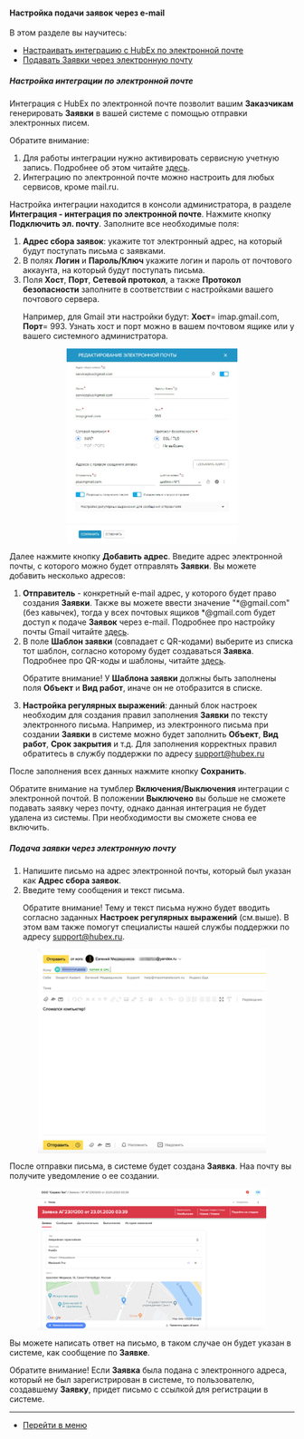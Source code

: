 #### Настройка подачи заявок через e-mail
В этом разделе вы научитесь:
<html>
<meta charset="utf-8">
<title>Быстрый переход внутри документа</title>
<ul>
    <li><a href="#setemailtick">Настраивать интеграцию с HubEx по электронной почте</a></li>
    <li><a href="#createemailtick">Подавать Заявки через электронную почту</a></li>
</ul>
</html>

<h5 id="setemailtick">Настройка интеграции по электронной почте</h5>

<p>Интеграция с HubEx по электронной почте позволит вашим <strong>Заказчикам</strong> генерировать <strong>Заявки</strong> в вашей системе с помощью
    отправки электронных писем.</p>

<p>Обратите внимание:
<ol>
 <li> Для работы интеграции нужно активировать сервисную учетную запись. Подробнее об этом
    читайте
    <a href="https://wiki.hubex.ru/docs/FAQ/RU/admin/ServiceUsers.html">здесь</a>.</li>
<li>Интеграцию по электронной почте можно настроить для любых сервисов, кроме mail.ru.</li> 
    </ol>

<p>Настройка интеграции находится в консоли администратора, в разделе <strong>Интеграция - интеграция по электронной почте</strong>.
    Нажмите кнопку <strong>Подключить эл. почту</strong>. Заполните все необходимые поля:</p>
  
<ol>
    <li><strong>Адрес сбора заявок</strong>: укажите тот электронный адрес, на который будут поступать письма с заявками.</li>
    <li>В полях <strong>Логин</strong> и <strong>Пароль/Ключ</strong> укажите логин и пароль от почтового аккаунта, на который будут поступать письма.
    </li>
    <li>Поля <strong>Хост</strong>, <strong>Порт</strong>, <strong>Сетевой протокол</strong>, а также <strong>Протокол безопасности</strong> заполните в соответствии с настройками
        вашего почтового сервера.
        <p>Например, для Gmail эти настройки будут: <strong>Хост</strong>= imap.gmail.com, <strong>Порт</strong>= 993. Узнать хост и порт можно в
            вашем почтовом ящике или у вашего системного администратора.</p>
    </li>
   </ol>

<div>
    <img style="margin: 0 auto; display: block; max-width: 60%;"
         src="/attachments/images/FAQ/ADMIN/TicketMail/EmailADD.jpg"/>
</div>


<p>Далее нажмите кнопку <strong>Добавить адрес</strong>. Введите адрес электронной почты, с которого можно будет отправлять <strong>Заявки</strong>. Вы
    можете добавить несколько адресов:</p>

<ol>
    <li><strong>Отправитель</strong> - конкретный e-mail адрес, у которого будет право создания <strong>Заявки</strong>. Также вы можете ввести значение
        "*@gmail.com" (без кавычек), тогда у всех почтовых ящиков *@gmail.com будет доступ к подаче <strong>Заявок</strong>
        через e-mail. Подробнее про настройку почты Gmail читайте <a
                href="https://wiki.hubex.ru/docs/FAQ/RU/user/HowToManageGmailIntegration.html">
            здесь</a>.
    </li>
    <li>В поле <strong>Шаблон заявки</strong> (совпадает с QR-кодами) выберите из списка тот шаблон, согласно которому будет
        создаваться <strong>Заявка</strong>. Подробнее про QR-коды и шаблоны, читайте <a
                href="https://wiki.hubex.ru/docs/FAQ/RU/user/CreatingTaskTemplates.html">здесь</a>.
        <p>Обратите внимание! У <strong>Шаблона заявки</strong> должны быть заполнены поля <strong>Объект</strong> и <strong>Вид работ</strong>, иначе он не отобразится в
            списке.</p>
    </li>
    <li><strong>Настройка регулярных выражений</strong>: данный блок настроек необходим для создания правил заполнения <strong>Заявки</strong> по тексту
        электронного письма. Например, из электронного письма при создании <strong>Заявки</strong> в системе можно будет заполнить <strong>Объект</strong>, <strong>Вид работ</strong>, <strong>Срок
        закрытия</strong> и т.д. Для заполнения корректных правил обратитесь в службу поддержки по адресу <a
                href="mailto:support@hubex.ru" target="_blank" rel="noopener">
            support@hubex.ru</a></li>
</ol>


<p>После заполнения всех данных нажмите кнопку <strong>Сохранить</strong>.</p>

<p>Обратите внимание на тумблер <strong>Включения/Выключения</strong> интеграции с электронной почтой. В положении <strong>Выключено</strong> вы больше не
    сможете подавать заявку через почту, однако данная интеграция не будет удалена из системы. При необходимости вы
    сможете снова ее включить.</p>

<h5 id="createemailtick">Подача заявки через электронную почту</h5>

<ol>
    <li>Напишите письмо на адрес электронной почты, который был указан как <strong>Адрес сбора заявок</strong>.</li>
    <li>Введите тему сообщения и текст письма.
        <p>Обратите внимание! Тему и текст письма нужно будет вводить согласно заданных <strong>Настроек регулярных выражений</strong>
            (см.выше). В этом вам также помогут специалисты нашей службы поддержки по адресу <a
                    href="mailto:support@hubex.ru" target="_blank" rel="noopener">
                support@hubex.ru</a>.</p>
    </li>

</ol>

<div>
    <img style="margin: 0 auto; display: block; max-width: 80%;"
         src="/attachments/images/FAQ/ADMIN/TicketMail/emailtick5.jpg"/>
</div>

<p>После отправки письма, в системе будет создана <strong>Заявка</strong>. Наа почту вы получите уведомление о ее создании.</p>
<div>
    <img style="margin: 0 auto; display: block; max-width: 80%;"
         src="/attachments/images/FAQ/ADMIN/TicketMail/emailtick6.png"/>
</div>

<p>Вы можете написать ответ на письмо, в таком случае он будет указан в системе, как сообщение по <strong>Заявке</strong>.</p>

<p>Обратите внимание! Если <strong>Заявка</strong> была подана с электронного адреса, который не был зарегистрирован в системе, то
    пользователю, создавшему <strong>Заявку</strong>, придет письмо с ссылкой для регистрации в системе.</p>


____
- [Перейти в меню](http://wiki.hubex.ru)
